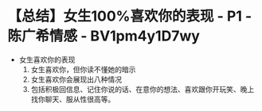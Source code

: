 # 【总结】女生100%喜欢你的表现 - P1 - 陈广希情感 - BV1pm4y1D7wy

-   女生喜欢你的表现
    1.  女生喜欢你，但你读不懂她的暗示
    2.  女生喜欢你会展现出八种情况
    3.  包括积极回信息、记住你说的话、在意你的想法、喜欢跟你开玩笑、晚上找你聊天、服从性很高等。